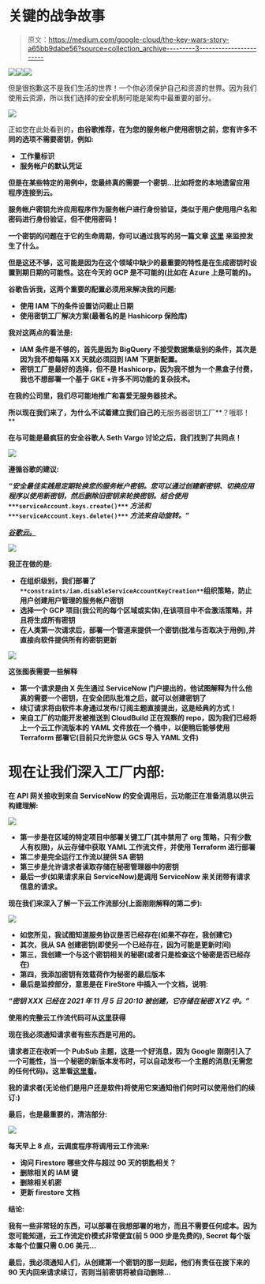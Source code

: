 # 关键的战争故事

> 原文：<https://medium.com/google-cloud/the-key-wars-story-a65bb9dabe56?source=collection_archive---------3----------------------->

![](img/74630630497ad93a37319173f2803c0a.png)![](img/e24cbc952434663547dc6cc98fadc4a0.png)![](img/3348ce9e1bfadf8c6d94c38ed83a75bd.png)

但是很抱歉这不是我们生活的世界！一个你必须保护自己和资源的世界。因为我们使用云资源，所以我们选择的安全机制可能是架构中最重要的部分。

![](img/2b7d1d31496fe474462d71413dc0bdf7.png)

正如您在此处看到的[](https://cloud.google.com/blog/products/identity-security/how-to-authenticate-service-accounts-to-help-keep-applications-secure)**，由谷歌推荐，在为您的服务帐户使用密钥之前，您有许多不同的选项不需要密钥，例如:**

*   ****工作量标识****
*   ****服务帐户的默认凭证****

**但是在某些特定的用例中，您最终真的需要一个密钥…比如将您的本地遗留应用程序连接到云。**

**服务帐户密钥允许应用程序作为服务帐户进行身份验证，类似于用户使用用户名和密码进行身份验证，但不使用密码！**

**一个密钥的问题在于它的生命周期，你可以通过我写的另一篇文章 [**这里**](/google-cloud/dear-keys-are-you-still-alive-ad7c73ce63b9) 来监控发生了什么。**

**但是这还不够，这可能是因为在这个领域中缺少的最重要的特性是在生成密钥时设置到期日期的可能性。这在今天的 GCP 是不可能的(比如在 Azure 上是可能的)。**

**谷歌告诉我，这两个重要的配置必须用来解决我的问题:**

*   ****使用 IAM 下的条件设置访问截止日期****
*   ****使用密钥工厂解决方案(最著名的是 Hashicorp 保险库)****

**我对这两点的看法是:**

*   **IAM 条件是不够的，首先是因为 BigQuery 不接受数据集级别的条件，其次是因为我不想每隔 XX 天就必须回到 IAM 下更新配置。**
*   **密钥工厂是最好的选择，但不是 Hashicorp，因为我不想为一个黑盒子付费，我也不想部署一个基于 GKE +许多不同功能的复杂技术。**

**在我的公司里，我们尽可能地推广和喜爱无服务器技术。**

**所以现在我们来了，为什么不试着建立我们自己的**无服务器密钥工厂**？哦耶！**

**在与可能是最疯狂的安全谷歌人 Seth Vargo 讨论之后，我们找到了共同点！**

**![](img/a19730dfd8992d9c13be13253a5a444c.png)**

**遵循谷歌的建议:**

***“安全最佳实践是定期轮换您的服务帐户密钥。您可以通过创建新密钥、切换应用程序以使用新密钥，然后删除旧密钥来轮换密钥。结合使用* `***serviceAccount.keys.create()***` *方法和* `***serviceAccount.keys.delete()***` *方法来自动旋转。”***

**[*谷歌云。*](https://cloud.google.com/iam/docs/creating-managing-service-account-keys)**

**![](img/117184f668e329185359424c431d60de.png)**

****我正在做的是:****

*   **在组织级别，我们部署了`**constraints/iam.disableServiceAccountKeyCreation**`组织策略，防止用户创建用户管理的服务帐户密钥**
*   **选择一个 GCP 项目(我公司的每个区域或实体),在该项目中不会激活策略，并且将生成所有密钥**
*   **在人类第一次请求后，部署一个管道来提供一个密钥(批准与否取决于用例),并直接向软件提供所有的密钥更新**

**![](img/2306cfefed121e52b1de67ad734bf8a0.png)**

**这张图表需要一些解释**

*   **第一个请求是由 X 先生通过 ServiceNow 门户提出的，他试图解释为什么他真的需要一个密钥，在安全团队批准之后，就可以创建密钥了**
*   **续订请求将由软件本身通过发布/订阅主题直接提出，这是经典的方式！**
*   **来自工厂的功能开发被推送到 CloudBuild 正在观察的 repo，因为我们已经将上一个云工作流版本的 YAML 文件放在一个桶中，以便稍后能够使用 Terraform 部署它(目前只允许您从 GCS 导入 YAML 文件)**

# **现在让我们深入工厂内部:**

****在 API 网关接收到来自 ServiceNow 的安全调用后，云功能正在准备消息以供云构建理解:****

**![](img/f2b437732c6ce64c7f62bb90d3bb64d3.png)**

*   **第一步是在区域的特定项目中部署关键工厂(其中禁用了 org 策略，只有少数人有权限)，从云存储中获取 YAML 工作流文件，并使用 Terraform 进行部署**
*   **第二步是完全运行工作流以提供 SA 密钥**
*   **第三步是允许请求者读取存储在秘密管理器中的密钥**
*   **最后一步(如果请求来自 ServiceNow)是调用 ServiceNow 来关闭带有请求信息的请求。**

****现在我们来深入了解一下云工作流部分(上面刚刚解释的第二步):****

**![](img/8f680a1e840fe7aac81664a8181df5b1.png)**

*   **如您所见，我试图知道服务协议是否已经存在(如果不存在，我创建它)**
*   **其次，我从 SA 创建密钥(即使另一个已经存在，因为可能是更新时间)**
*   **第三，我创建一个与这个密钥相关的秘密(或者只是检查这个秘密是否已经存在)**
*   **第四，我添加密钥有效载荷作为秘密的最后版本**
*   **最后是监控部分，意思是在 FireStore 中插入一个文档，说明:**

***“密钥 XXX 已经在 2021 年 11 月 5 日 20:10 被创建，它存储在秘密 XYZ 中。”***

**使用的完整云工作流代码可从[这里](https://github.com/antoinecastex/key_factory/blob/main/main.yaml)获得**

****现在我必须通知请求者有些东西是可用的。****

**请求者正在收听一个 PubSub 主题，这是一个好消息，因为 Google 刚刚引入了一个可能性，当一个秘密的新版本发布时，可以自动发布一个主题的消息(无需您的任何代码)。这里看[这里看](https://cloud.google.com/secret-manager/docs/event-notifications)。**

**我的请求者(无论他们是用户还是软件)将使用它来通知他们何时可以使用他们的续订:)**

****最后，也是最重要的，清洁部分:****

**![](img/65758f08ddb86323de4d82f0b74c4389.png)**

****每天早上 8 点，云调度程序将调用云工作流来:****

*   **询问 Firestore 哪些文件与超过 90 天的钥匙相关？**
*   **删除相关的 IAM 键**
*   **删除相关机密**
*   **更新 firestore 文档**

****结论:****

**我有一些非常轻的东西，可以部署在我想部署的地方，而且不需要任何成本。因为您可能知道，云工作流定价模式非常便宜(前 5 000 步是免费的), Secret 每个版本每个位置只需 0.06 美元…**

**最后，我必须通知人们，从创建第一个密钥的那一刻起，他们有责任在接下来的 90 天内回来请求续订，否则当前密钥将被自动删除…**